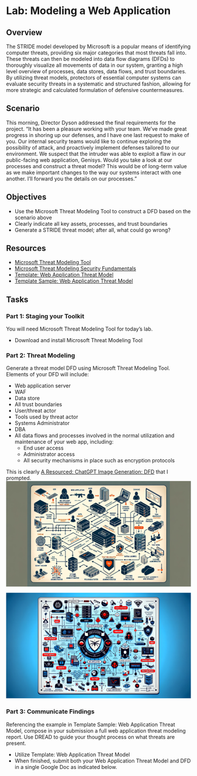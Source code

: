 # Lab: Modeling a Web Application

## Overview
The STRIDE model developed by Microsoft is a popular means of identifying computer threats, providing six major categories that most threats fall into. These threats can then be modeled into data flow diagrams (DFDs) to thoroughly visualize all movements of data in our system, granting a high level overview of processes, data stores, data flows, and trust boundaries. By utilizing threat models, protectors of essential computer systems can evaluate security threats in a systematic and structured fashion, allowing for more strategic and calculated formulation of defensive countermeasures.

## Scenario
This morning, Director Dyson addressed the final requirements for the project. “It has been a pleasure working with your team. We’ve made great progress in shoring up our defenses, and I have one last request to make of you. Our internal security teams would like to continue exploring the possibility of attack, and proactively implement defenses tailored to our environment. We suspect that the intruder was able to exploit a flaw in our public-facing web application, Genisys. Would you take a look at our processes and construct a threat model? This would be of long-term value as we make important changes to the way our systems interact with one another. I’ll forward you the details on our processes.”

## Objectives
- Use the Microsoft Threat Modeling Tool to construct a DFD based on the scenario above
- Clearly indicate all key assets, processes, and trust boundaries
- Generate a STRIDE threat model; after all, what could go wrong?

## Resources
- [Microsoft Threat Modeling Tool](https://docs.microsoft.com/en-us/azure/security/develop/threat-modeling-tool-getting-started)
- [Microsoft Threat Modeling Security Fundamentals](https://www.microsoft.com/en-us/download/details.aspx?id=6643)
- [Template: Web Application Threat Model](https://docs.microsoft.com/en-us/previous-versions/msp-n-p/ff648866(v=pandp.10)?redirectedfrom=MSDN)
- [Template Sample: Web Application Threat Model](https://docs.microsoft.com/en-us/previous-versions/msp-n-p/ff649779(v=pandp.10)?redirectedfrom=MSDN)

## Tasks

### Part 1: Staging your Toolkit
You will need Microsoft Threat Modeling Tool for today’s lab.

- Download and install Microsoft Threat Modeling Tool

### Part 2: Threat Modeling
Generate a threat model DFD using Microsoft Threat Modeling Tool. Elements of your DFD will include:
- Web application server
- WAF
- Data store
- All trust boundaries
- User/threat actor
- Tools used by threat actor
- Systems Administrator
- DBA
- All data flows and processes involved in the normal utilization and maintenance of your web app, including:
  - End user access
  - Administrator access
  - All security mechanisms in place such as encryption protocols

This is clearly [A Resourced: ChatGPT Image Generation: DFD](https://chat.openai.com/c/04f65164-8b5a-4484-8878-a51c73f6b3d5) that I prompted.
![TPS Reports and Data Flow Diagrams.  Somebody's got a case of the Mondays...From the 1999 movie Office Space with Ron Livingston, Jennifer Aniston, David Herman, Deidrich Bader, and Stephen Root.](media/lab29-1.png)

![Icons and teardrops.  A data flow diagram.](media/lab29-2.png)

### Part 3: Communicate Findings
Referencing the example in Template Sample: Web Application Threat Model, compose in your submission a full web application threat modeling report. Use DREAD to guide your thought process on what threats are present.
- Utilize Template: Web Application Threat Model
- When finished, submit both your Web Application Threat Model and DFD in a single Google Doc as indicated below.
